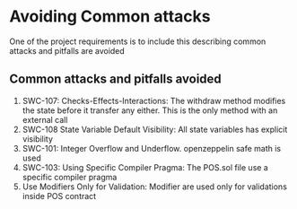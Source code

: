 # Avoiding Common attacks
One of the project requirements is to include this describing common attacks and pitfalls are avoided

## Common attacks and pitfalls avoided

1. SWC-107:  Checks-Effects-Interactions: The withdraw method modifies the state before it transfer any either. This is the only method with an external call
2. SWC-108 State Variable Default Visibility: All state variables has explicit visibility
3. SWC-101: Integer Overflow and Underflow. openzeppelin safe math is used
4. SWC-103: Using Specific Compiler Pragma: The POS.sol file use a specific compiler pragma
5. Use Modifiers Only for Validation: Modifier are used only for validations inside POS contract